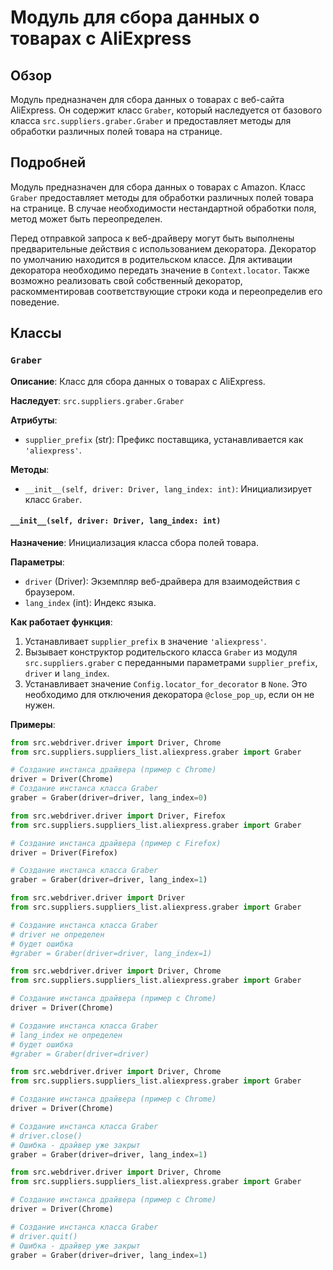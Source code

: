 # Модуль для сбора данных о товарах с AliExpress

## Обзор

Модуль предназначен для сбора данных о товарах с веб-сайта AliExpress. Он содержит класс `Graber`, который наследуется от базового класса `src.suppliers.graber.Graber` и предоставляет методы для обработки различных полей товара на странице.

## Подробней

Модуль предназначен для сбора данных о товарах с Amazon.
Класс `Graber` предоставляет методы для обработки различных полей товара на странице. В случае необходимости нестандартной обработки поля, метод может быть переопределен.

Перед отправкой запроса к веб-драйверу могут быть выполнены предварительные действия с использованием декоратора. Декоратор по умолчанию находится в родительском классе. Для активации декоратора необходимо передать значение в `Context.locator`. Также возможно реализовать свой собственный декоратор, раскомментировав соответствующие строки кода и переопределив его поведение.

## Классы

### `Graber`

**Описание**: Класс для сбора данных о товарах с AliExpress.

**Наследует**: `src.suppliers.graber.Graber`

**Атрибуты**:
- `supplier_prefix` (str): Префикс поставщика, устанавливается как `'aliexpress'`.

**Методы**:
- `__init__(self, driver: Driver, lang_index: int)`: Инициализирует класс `Graber`.

#### `__init__(self, driver: Driver, lang_index: int)`

**Назначение**: Инициализация класса сбора полей товара.

**Параметры**:
- `driver` (Driver): Экземпляр веб-драйвера для взаимодействия с браузером.
- `lang_index` (int): Индекс языка.

**Как работает функция**:

1. Устанавливает `supplier_prefix` в значение `'aliexpress'`.
2. Вызывает конструктор родительского класса `Graber` из модуля `src.suppliers.graber` с переданными параметрами `supplier_prefix`, `driver` и `lang_index`.
3. Устанавливает значение `Config.locator_for_decorator` в `None`. Это необходимо для отключения декоратора `@close_pop_up`, если он не нужен.

**Примеры**:
```python
from src.webdriver.driver import Driver, Chrome
from src.suppliers.suppliers_list.aliexpress.graber import Graber

# Создание инстанса драйвера (пример с Chrome)
driver = Driver(Chrome)
# Создание инстанса класса Graber
graber = Graber(driver=driver, lang_index=0)
```
```python
from src.webdriver.driver import Driver, Firefox
from src.suppliers.suppliers_list.aliexpress.graber import Graber

# Создание инстанса драйвера (пример с Firefox)
driver = Driver(Firefox)

# Создание инстанса класса Graber
graber = Graber(driver=driver, lang_index=1)
```
```python
from src.webdriver.driver import Driver
from src.suppliers.suppliers_list.aliexpress.graber import Graber

# Создание инстанса класса Graber
# driver не определен
# будет ошибка
#graber = Graber(driver=driver, lang_index=1)
```
```python
from src.webdriver.driver import Driver, Chrome
from src.suppliers.suppliers_list.aliexpress.graber import Graber

# Создание инстанса драйвера (пример с Chrome)
driver = Driver(Chrome)

# Создание инстанса класса Graber
# lang_index не определен
# будет ошибка
#graber = Graber(driver=driver)
```
```python
from src.webdriver.driver import Driver, Chrome
from src.suppliers.suppliers_list.aliexpress.graber import Graber

# Создание инстанса драйвера (пример с Chrome)
driver = Driver(Chrome)

# Создание инстанса класса Graber
# driver.close()
# Ошибка - драйвер уже закрыт
graber = Graber(driver=driver, lang_index=1)
```
```python
from src.webdriver.driver import Driver, Chrome
from src.suppliers.suppliers_list.aliexpress.graber import Graber

# Создание инстанса драйвера (пример с Chrome)
driver = Driver(Chrome)

# Создание инстанса класса Graber
# driver.quit()
# Ошибка - драйвер уже закрыт
graber = Graber(driver=driver, lang_index=1)